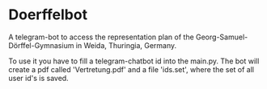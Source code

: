 # Doerffelbot
A telegram-bot to access the representation plan of the Georg-Samuel-Dörffel-Gymnasium in Weida, Thuringia, Germany.

To use it you have to fill a telegram-chatbot id into the main.py.
The bot will create a pdf called 'Vertretung.pdf' and a file 'ids.set', where the set of all user id's is saved.